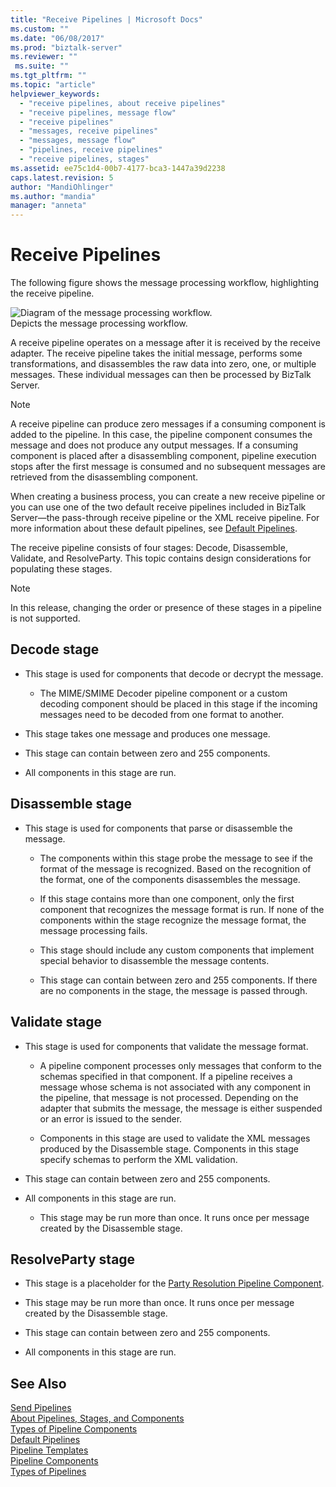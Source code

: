 ```yaml
---
title: "Receive Pipelines | Microsoft Docs"
ms.custom: ""
ms.date: "06/08/2017"
ms.prod: "biztalk-server"
ms.reviewer: ""
 ms.suite: ""
ms.tgt_pltfrm: ""
ms.topic: "article"
helpviewer_keywords: 
  - "receive pipelines, about receive pipelines"
  - "receive pipelines, message flow"
  - "receive pipelines"
  - "messages, receive pipelines"
  - "messages, message flow"
  - "pipelines, receive pipelines"
  - "receive pipelines, stages"
ms.assetid: ee75c1d4-00b7-4177-bca3-1447a39d2238
caps.latest.revision: 5
author: "MandiOhlinger"
ms.author: "mandia"
manager: "anneta"
---
```

# Receive Pipelines
The following figure shows the message processing workflow, highlighting the receive pipeline.  
  
 ![Diagram of the message processing workflow.](../core/media/ebiz-dev-busprcsb.gif "ebiz_dev_busprcsb")  
Depicts the message processing workflow.  
  
 A receive pipeline operates on a message after it is received by the receive adapter. The receive pipeline takes the initial message, performs some transformations, and disassembles the raw data into zero, one, or multiple messages. These individual messages can then be processed by BizTalk Server.  
  
> [!NOTE]
>  A receive pipeline can produce zero messages if a consuming component is added to the pipeline. In this case, the pipeline component consumes the message and does not produce any output messages. If a consuming component is placed after a disassembling component, pipeline execution stops after the first message is consumed and no subsequent messages are retrieved from the disassembling component.  
  
 When creating a business process, you can create a new receive pipeline or you can use one of the two default receive pipelines included in BizTalk Server—the pass-through receive pipeline or the XML receive pipeline. For more information about these default pipelines, see [Default Pipelines](../core/default-pipelines.md).  
  
 The receive pipeline consists of four stages: Decode, Disassemble, Validate, and ResolveParty. This topic contains design considerations for populating these stages.  
  
> [!NOTE]
>  In this release, changing the order or presence of these stages in a pipeline is not supported.  
  
## Decode stage  
  
-   This stage is used for components that decode or decrypt the message.  
  
    -   The MIME/SMIME Decoder pipeline component or a custom decoding component should be placed in this stage if the incoming messages need to be decoded from one format to another.  
  
-   This stage takes one message and produces one message.  
  
-   This stage can contain between zero and 255 components.  
  
-   All components in this stage are run.  
  
## Disassemble stage  
  
-   This stage is used for components that parse or disassemble the message.  
  
    -   The components within this stage probe the message to see if the format of the message is recognized. Based on the recognition of the format, one of the components disassembles the message.  
  
    -   If this stage contains more than one component, only the first component that recognizes the message format is run. If none of the components within the stage recognize the message format, the message processing fails.  
  
    -   This stage should include any custom components that implement special behavior to disassemble the message contents.  
  
    -   This stage can contain between zero and 255 components. If there are no components in the stage, the message is passed through.  
  
## Validate stage  
  
-   This stage is used for components that validate the message format.  
  
    -   A pipeline component processes only messages that conform to the schemas specified in that component. If a pipeline receives a message whose schema is not associated with any component in the pipeline, that message is not processed. Depending on the adapter that submits the message, the message is either suspended or an error is issued to the sender.  
  
    -   Components in this stage are used to validate the XML messages produced by the Disassemble stage. Components in this stage specify schemas to perform the XML validation.  
  
-   This stage can contain between zero and 255 components.  
  
-   All components in this stage are run.  
  
    -   This stage may be run more than once. It runs once per message created by the Disassemble stage.  
  
## ResolveParty stage  
  
-   This stage is a placeholder for the [Party Resolution Pipeline Component](../core/party-resolution-pipeline-component.md).  
  
-   This stage may be run more than once. It runs once per message created by the Disassemble stage.  
  
-   This stage can contain between zero and 255 components.  
  
-   All components in this stage are run.  
  
## See Also  
 [Send Pipelines](../core/send-pipelines.md)   
 [About Pipelines, Stages, and Components](../core/about-pipelines-stages-and-components.md)   
 [Types of Pipeline Components](../core/types-of-pipeline-components.md)   
 [Default Pipelines](../core/default-pipelines.md)   
 [Pipeline Templates](../core/pipeline-templates.md)   
 [Pipeline Components](../core/pipeline-components.md)   
 [Types of Pipelines](../core/types-of-pipelines.md)
